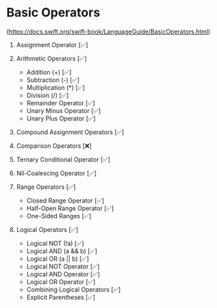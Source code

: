 #  Basic Operators

 (https://docs.swift.org/swift-book/LanguageGuide/BasicOperators.html)

1. Assignment Operator [✅]

2. Arithmetic Operators [✅]
    - Addition (+)  [✅]
    - Subtraction (-) [✅]
    - Multiplication (*) [✅]
    - Division (/) [✅]
    - Remainder Operator [✅]
    - Unary Minus Operator [✅]
    - Unary Plus Operator [✅]

3. Compound Assignment Operators [✅]
    
4. Comparison Operators [❌]
    
5. Ternary Conditional Operator [✅]
    
6. Nil-Coalescing Operator [✅]

7. Range Operators [✅]
    - Closed Range Operator [✅]
    - Half-Open Range Operator [✅]
    - One-Sided Ranges [✅]
    
8. Logical Operators [✅]
    - Logical NOT (!a) [✅]
    - Logical AND (a && b) [✅]
    - Logical OR (a || b) [✅]
    - Logical NOT Operator [✅]
    - Logical AND Operator [✅]
    - Logical OR Operator [✅]
    - Combining Logical Operators [✅]
    - Explicit Parentheses [✅]
